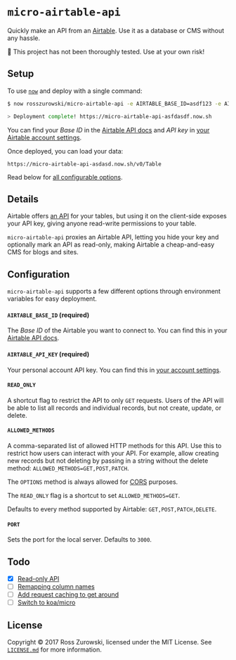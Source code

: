 # `micro-airtable-api`

Quickly make an API from an [Airtable](https://airtable.com/). Use it as a database or CMS without any hassle.

:construction: This project has not been thoroughly tested. Use at your own risk!

## Setup

To use [`now`](https://now.sh/) and deploy with a single command:

```bash
$ now rosszurowski/micro-airtable-api -e AIRTABLE_BASE_ID=asdf123 -e AIRTABLE_API_KEY=xyz123

> Deployment complete! https://micro-airtable-api-asfdasdf.now.sh
```

You can find your _Base ID_ in the [Airtable API docs](https://airtable.com/api) and _API key_ in [your Airtable account settings](https://airtable.com/account).

Once deployed, you can load your data:

```
https://micro-airtable-api-asdasd.now.sh/v0/Table
```

Read below for [all configurable options](#configuration).

## Details

Airtable offers [an API](https://airtable.com/api) for your tables, but using it on the client-side exposes your API key, giving anyone read-write permissions to your table.

`micro-airtable-api` proxies an Airtable API, letting you hide your key and optionally mark an API as read-only, making Airtable a cheap-and-easy CMS for blogs and sites.

## Configuration

`micro-airtable-api` supports a few different options through environment variables for easy deployment.

#### `AIRTABLE_BASE_ID` (required)

The _Base ID_ of the Airtable you want to connect to. You can find this in your [Airtable API docs](https://airtable.com/api).

#### `AIRTABLE_API_KEY` (required)

Your personal account API key. You can find this in [your account settings](https://airtable.com/account).

#### `READ_ONLY`

A shortcut flag to restrict the API to only `GET` requests. Users of the API will be able to list all records and individual records, but not create, update, or delete.

#### `ALLOWED_METHODS`

A comma-separated list of allowed HTTP methods for this API. Use this to restrict how users can interact with your API. For example, allow creating new records but not deleting by passing in a string without the delete method: `ALLOWED_METHODS=GET,POST,PATCH`.

The `OPTIONS` method is always allowed for [CORS](https://developer.mozilla.org/en-US/docs/Web/HTTP/CORS) purposes.

The `READ_ONLY` flag is a shortcut to set `ALLOWED_METHODS=GET`.

Defaults to every method supported by Airtable: `GET,POST,PATCH,DELETE`.

#### `PORT`

Sets the port for the local server. Defaults to `3000`.

## Todo

- [x] [Read-only API](https://github.com/rosszurowski/micro-airtable-api/issues/2)
- [ ] [Remapping column names](https://github.com/rosszurowski/micro-airtable-api/issues/3)
- [ ] [Add request caching to get around ]()
- [ ] [Switch to koa/micro]()

## License

Copyright ©️ 2017 Ross Zurowski, licensed under the MIT License. See [`LICENSE.md`](https://github.com/rosszurowski/micro-airtable-api/blob/master/LICENSE.md) for more information.
